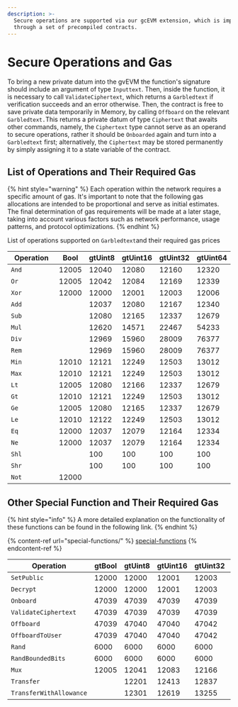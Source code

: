 ```yaml
---
description: >-
  Secure operations are supported via our gcEVM extension, which is implemented
  through a set of precompiled contracts.
---
```


# Secure Operations and Gas

To bring a new private datum into the gvEVM the function's signature should include an argument of type `Inputtext`. Then, inside the function, it is necessary to call `ValidateCiphertext`, which returns a `Garbledtext` if verification succeeds and an error otherwise. Then, the contract is free to save private data temporarily in Memory, by calling `Offboard` on the relevant `Garbledtext.`This returns a private datum of type `Ciphertext` that awaits other commands, namely, the `Ciphertext` type cannot serve as an operand to secure operations, rather it should be `Onboarded` again and turn into a `Garbledtext` first; alternatively, the `Ciphertext` may be stored permanently by simply assigning it to a state variable of the contract.

## List of Operations and Their Required Gas

{% hint style="warning" %}
Each operation within the network requires a specific amount of gas. It's important to note that the following gas allocations are intended to be proportional and serve as initial estimates. The final determination of gas requirements will be made at a later stage, taking into account various factors such as network performance, usage patterns, and protocol optimizations.
{% endhint %}

List of operations supported on `Garbledtext`and their required gas prices

<table data-full-width="false"><thead><tr><th width="133">Operation</th><th>Bool</th><th>gtUint8</th><th>gtUint16</th><th>gtUint32</th><th>gtUint64</th></tr></thead><tbody><tr><td><code>And</code></td><td>12005</td><td>12040</td><td>12080</td><td>12160</td><td>12320</td></tr><tr><td><code>Or</code></td><td>12005</td><td>12042</td><td>12084</td><td>12169</td><td>12339</td></tr><tr><td><code>Xor</code></td><td>12000</td><td>12000</td><td>12001</td><td>12003</td><td>12006</td></tr><tr><td><code>Add</code></td><td></td><td>12037</td><td>12080</td><td>12167</td><td>12340</td></tr><tr><td><code>Sub</code></td><td></td><td>12080</td><td>12165</td><td>12337</td><td>12679</td></tr><tr><td><code>Mul</code></td><td></td><td>12620</td><td>14571</td><td>22467</td><td>54233</td></tr><tr><td><code>Div</code></td><td></td><td>12969</td><td>15960</td><td>28009</td><td>76377</td></tr><tr><td><code>Rem</code></td><td></td><td>12969</td><td>15960</td><td>28009</td><td>76377</td></tr><tr><td><code>Min</code></td><td>12010</td><td>12121</td><td>12249</td><td>12503</td><td>13012</td></tr><tr><td><code>Max</code></td><td>12010</td><td>12121</td><td>12249</td><td>12503</td><td>13012</td></tr><tr><td><code>Lt</code></td><td>12005</td><td>12080</td><td>12166</td><td>12337</td><td>12679</td></tr><tr><td><code>Gt</code></td><td>12010</td><td>12121</td><td>12249</td><td>12503</td><td>13012</td></tr><tr><td><code>Ge</code></td><td>12005</td><td>12080</td><td>12165</td><td>12337</td><td>12679</td></tr><tr><td><code>Le</code></td><td>12010</td><td>12122</td><td>12249</td><td>12503</td><td>13012</td></tr><tr><td><code>Eq</code></td><td>12000</td><td>12037</td><td>12079</td><td>12164</td><td>12334</td></tr><tr><td><code>Ne</code></td><td>12000</td><td>12037</td><td>12079</td><td>12164</td><td>12334</td></tr><tr><td><code>Shl</code></td><td></td><td>100</td><td>100</td><td>100</td><td>100</td></tr><tr><td><code>Shr</code></td><td></td><td>100</td><td>100</td><td>100</td><td>100</td></tr><tr><td><code>Not</code></td><td>12000</td><td></td><td></td><td></td><td></td></tr></tbody></table>

## Other Special Function and Their Required Gas

{% hint style="info" %}
A more detailed explanation on the functionality of these functions can be found in the following link.
{% endhint %}

{% content-ref url="special-functions/" %}
[special-functions](special-functions/)
{% endcontent-ref %}

<table><thead><tr><th width="262">Operation</th><th>gtBool</th><th>gtUint8</th><th>gtUint16</th><th>gtUint32</th><th>gtUint64</th></tr></thead><tbody><tr><td><code>SetPublic</code></td><td>12000</td><td>12000</td><td>12001</td><td>12003</td><td>12006</td></tr><tr><td><code>Decrypt</code></td><td>12000</td><td>12000</td><td>12001</td><td>12003</td><td>12006</td></tr><tr><td><code>Onboard</code></td><td>47039</td><td>47039</td><td>47039</td><td>47039</td><td>47039</td></tr><tr><td><code>ValidateCiphertext</code></td><td>47039</td><td>47039</td><td>47039</td><td>47039</td><td>47039</td></tr><tr><td><code>Offboard</code></td><td>47039</td><td>47040</td><td>47040</td><td>47042</td><td>47045</td></tr><tr><td><code>OffboardToUser</code></td><td>47039</td><td>47040</td><td>47040</td><td>47042</td><td>47045</td></tr><tr><td><code>Rand</code></td><td>6000</td><td>6000</td><td>6000</td><td>6000</td><td>6000</td></tr><tr><td><code>RandBoundedBits</code></td><td>6000</td><td>6000</td><td>6000</td><td>6000</td><td>6000</td></tr><tr><td><code>Mux</code></td><td>12005</td><td>12041</td><td>12083</td><td>12166</td><td>12332</td></tr><tr><td><code>Transfer</code></td><td></td><td>12201</td><td>12413</td><td>12837</td><td>13685</td></tr><tr><td><code>TransferWithAllowance</code></td><td></td><td>12301</td><td>12619</td><td>13255</td><td>14527</td></tr></tbody></table>
